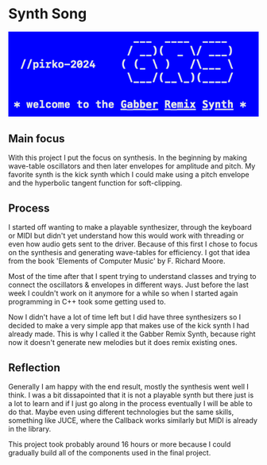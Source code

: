 
# Synth Song

![synth](image.png)

## Main focus

With this project I put the focus on synthesis. In the beginning by making wave-table oscillators and then later envelopes for amplitude and pitch. My favorite synth is the kick synth which I could make using a pitch envelope and the hyperbolic tangent function for soft-clipping.

## Process

I started off wanting to make a playable synthesizer, through the keyboard or MIDI but didn't yet understand how this would work with threading or even how audio gets sent to the driver. Because of this first I chose to focus on the synthesis and generating wave-tables for efficiency. I got that idea from the book 'Elements of Computer Music' by F. Richard Moore.

Most of the time after that I spent trying to understand classes and trying to connect the oscillators & envelopes in different ways. Just before the last week I couldn't work on it anymore for a while so when I started again programming in C++ took some getting used to.

Now I didn't have a lot of time left but I did have three synthesizers so I decided to make a very simple app that makes use of the kick synth I had already made. This is why I called it the Gabber Remix Synth, because right now it doesn't generate new melodies but it does remix existing ones.

## Reflection

Generally I am happy with the end result, mostly the synthesis went well I think. I was a bit dissapointed that it is not a playable synth but there just is a lot to learn and if I just go along in the process eventually I will be able to do that. Maybe even using different technologies but the same skills, something like JUCE, where the Callback works similarly but MIDI is already in the library.

This project took probably around 16 hours or more because I could gradually build all of the components used in the final project.
